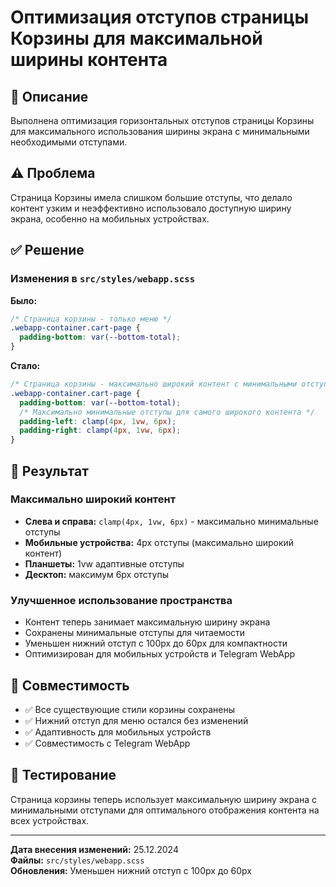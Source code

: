 # Оптимизация отступов страницы Корзины для максимальной ширины контента

## 📝 Описание
Выполнена оптимизация горизонтальных отступов страницы Корзины для максимального использования ширины экрана с минимальными необходимыми отступами.

## ⚠️ Проблема
Страница Корзины имела слишком большие отступы, что делало контент узким и неэффективно использовало доступную ширину экрана, особенно на мобильных устройствах.

## ✅ Решение

### Изменения в `src/styles/webapp.scss`

**Было:**
```scss
/* Страница корзины - только меню */
.webapp-container.cart-page {
  padding-bottom: var(--bottom-total);
}
```

**Стало:**
```scss
/* Страница корзины - максимально широкий контент с минимальными отступами */
.webapp-container.cart-page {
  padding-bottom: var(--bottom-total);
  /* Максимально минимальные отступы для самого широкого контента */
  padding-left: clamp(4px, 1vw, 6px);
  padding-right: clamp(4px, 1vw, 6px);
}
```

## 🎯 Результат

### Максимально широкий контент
- **Слева и справа:** `clamp(4px, 1vw, 6px)` - максимально минимальные отступы
- **Мобильные устройства:** 4px отступы (максимально широкий контент)
- **Планшеты:** 1vw адаптивные отступы  
- **Десктоп:** максимум 6px отступы

### Улучшенное использование пространства
- Контент теперь занимает максимальную ширину экрана
- Сохранены минимальные отступы для читаемости
- Уменьшен нижний отступ с 100px до 60px для компактности
- Оптимизирован для мобильных устройств и Telegram WebApp

## 🔄 Совместимость
- ✅ Все существующие стили корзины сохранены
- ✅ Нижний отступ для меню остался без изменений  
- ✅ Адаптивность для мобильных устройств
- ✅ Совместимость с Telegram WebApp

## 📱 Тестирование
Страница корзины теперь использует максимальную ширину экрана с минимальными отступами для оптимального отображения контента на всех устройствах.

---
**Дата внесения изменений:** 25.12.2024  
**Файлы:** `src/styles/webapp.scss`  
**Обновления:** Уменьшен нижний отступ с 100px до 60px 